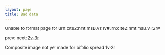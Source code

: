 ```yaml
---
layout: page
title: Bad data
---
```


Unable to format page for urn:cite2:hmt:msB.v1:1v#urn:cite2:hmt:msB.v1:2r#

prev: [](..//) next: [2v-3r](../2v-3r/)

Composite image not yet made for bifolio spread 1v-2r

